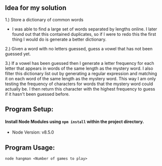 ## Idea for my solution
1.) Store a dictionary of common words
- I was able to find a large set of words separated by lengths online. I later found out that this contained duplicates,
  so if I were to redo this the first thing I would do is generate a better dictionary.

2.) Given a word with no letters guessed, guess a vowel that has not been guessed yet.

3.) If a vowel has been guessed then I generate a letter frequency for each letter that appears
    in words of the same length as the mystery word. I also filter this dictionary list out by
    generating a regular expression and matching it on each word of the same length as the mystery word.
    This way I am only testing the frequency of characters for words that the mystery word could actually be.
    I then return this character with the highest frequency to guess if it hasn't been guessed before.

## Program Setup:
#### Install Node Modules using `npm install` within the project directory.
* Node Version: v8.5.0

## Program Usage:
`node hangman <Number of games to play>`

